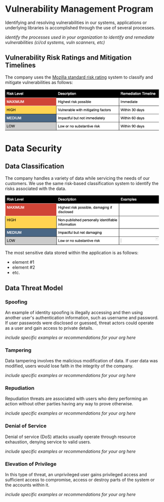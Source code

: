 # Vulnerability Management Program
Identifying and resolving vulnerabilities in our systems, applications or underlying libraries is accomplished through the use of several processes.

*identify the processes used in your organization to identify and remediate vulnerabilities (ci/cd systems, vuln scanners, etc)*

## Vulnerability Risk Ratings and Mitigation Timelines
The company uses the [Mozilla standard risk rating](https://infosec.mozilla.org/guidelines/risk/standard_levels#standard-risk-levels-definition-and-nomenclature) system to classify and mitigate vulnerabilities as follows:

![mitigation timeframes](mitigation_timeframes.png)

# Data Security
## Data Classification
The company handles a variety of data while servicing the needs of our customers. We use the same risk-based classification system to identify the risks associated with the data.

![data classification levels](data_classification_levels.png)

The most sensitive data stored within the application is as follows:
 * element #1
 * element #2
 * etc.

## Data Threat Model
### Spoofing
An example of identity spoofing is illegally accessing and then using another user's authentication information, such as username and password. If user passwords were disclosed or guessed, threat actors could operate as a user and gain access to private details.

*include specific examples or recommendations for your org here*

### Tampering
Data tampering involves the malicious modification of data. If user data was modified, users would lose faith in the integrity of the company.

*include specific examples or recommendations for your org here*

### Repudiation
Repudiation threats are associated with users who deny performing an action without other parties having any way to prove otherwise.

*include specific examples or recommendations for your org here*

### Denial of Service
Denial of service (DoS) attacks usually operate through resource exhaustion, denying service to valid users.

*include specific examples or recommendations for your org here*

### Elevation of Privilege
In this type of threat, an unprivileged user gains privileged access and sufficient access to compromise, access or destroy parts of the system or the accounts within it.

*include specific examples or recommendations for your org here*
